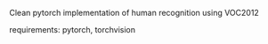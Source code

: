 Clean pytorch implementation of human recognition using VOC2012 

requirements: pytorch, torchvision
